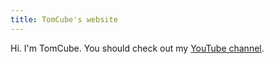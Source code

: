 ```yaml
---
title: TomCube's website
---
```


Hi. I'm TomCube. You should check out my [YouTube channel](https://www.youtube.com/channel/UCEf5iYtqzl84Dvs6VyZyWIQ).
